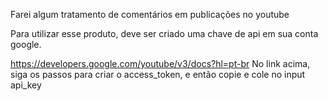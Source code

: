 Farei algum tratamento de comentários em publicações no youtube

Para utilizar esse produto, deve ser criado uma chave de api em sua conta google.

https://developers.google.com/youtube/v3/docs?hl=pt-br
No link acima, siga os passos para criar o access_token, e então copie e cole no input api_key